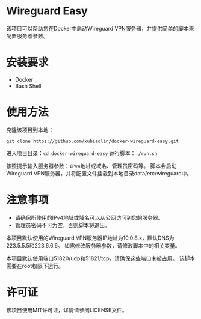 # Wireguard Easy
该项目可以帮助您在Docker中启动Wireguard VPN服务器，并提供简单的脚本来配置服务器参数。

# 安装要求
- Docker
- Bash Shell

# 使用方法
克隆该项目到本地：
```
git clone https://github.com/xubiaolin/docker-wireguard-easy.git
```

进入项目目录：`cd docker-wireguard-easy`
运行脚本：`./run.sh`

按照提示输入服务器参数：`IPv4`地址或域名、管理员密码等。
脚本会启动Wireguard VPN服务器，并将配置文件挂载到本地目录data/etc/wireguard中。

# 注意事项
- 请确保所使用的IPv4地址或域名可以从公网访问到您的服务器。
- 管理员密码不可为空，否则脚本将退出。

本项目默认使用的Wireguard VPN服务器IP地址为10.0.8.x，默认DNS为223.5.5.5和223.6.6.6。
如需修改服务器参数，请修改脚本中的相关变量。

本项目默认使用端口51820/udp和51821/tcp，请确保这些端口未被占用。
该脚本需要在root权限下运行。

# 许可证
该项目使用MIT许可证，详情请参阅LICENSE文件。
